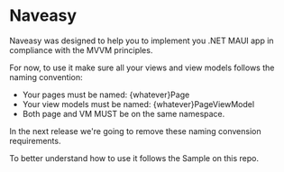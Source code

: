 # Naveasy

Naveasy was designed to help you to implement you .NET MAUI app in compliance with the MVVM principles.

For now, to use it make sure all your views and view models follows the naming convention:
- Your pages must be named: {whatever}Page
- Your view models must be named: {whatever}PageViewModel
- Both page and VM MUST be on the same namespace.

In the next release we're going to remove these naming convension requirements.

To better understand how to use it follows the Sample on this repo.
